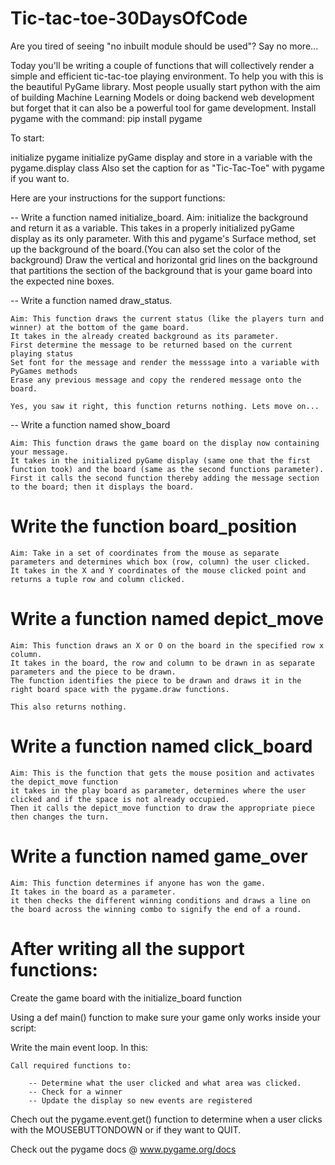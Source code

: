 # Tic-tac-toe-30DaysOfCode


Are you tired of seeing "no inbuilt module should be used"? Say no more...

Today you'll be writing a couple of functions that will collectively render a simple and efficient tic-tac-toe playing environment. To help you with this is the beautiful PyGame library. Most people usually start python with the aim of building Machine Learning Models or doing backend web development but forget that it can also be a powerful tool for game development.
Install pygame with the command:
pip install pygame

To start:

initialize pygame
initialize pyGame display and store in a variable with the pygame.display class
Also set the caption for as "Tic-Tac-Toe" with pygame if you want to.

Here are your instructions for the support functions:

-- Write a function named initialize_board.
    Aim: initialize the background and return it as a variable.
    This takes in a properly initialized pyGame display as its only parameter.
    With this and pygame's Surface method, set up the background of the board.(You can also set the color of the     background)
    Draw the vertical and horizontal grid lines on the background that partitions the section of the background that is your game board into the expected nine boxes. 
    
-- Write a function named draw_status.

    Aim: This function draws the current status (like the players turn and winner) at the bottom of the game board.
    It takes in the already created background as its parameter.
    First determine the message to be returned based on the current playing status
    Set font for the message and render the messsage into a variable with PyGames methods
    Erase any previous message and copy the rendered message onto the board.
    
    Yes, you saw it right, this function returns nothing. Lets move on...
    
-- Write a function named show_board
    
    Aim: This function draws the game board on the display now containing your message.
    It takes in the initialized pyGame display (same one that the first function took) and the board (same as the second functions parameter).
    First it calls the second function thereby adding the message section to the board; then it displays the board.
    

# Write the function board_position

    Aim: Take in a set of coordinates from the mouse as separate parameters and determines which box (row, column) the user clicked.
    It takes in the X and Y coordinates of the mouse clicked point and returns a tuple row and column clicked.
    
# Write a function named depict_move

    Aim: This function draws an X or O on the board in the specified row x column.
    It takes in the board, the row and column to be drawn in as separate parameters and the piece to be drawn.
    The function identifies the piece to be drawn and draws it in the right board space with the pygame.draw functions.
    
    This also returns nothing.
    
# Write a function named click_board

    Aim: This is the function that gets the mouse position and activates the depict_move function
    it takes in the play board as parameter, determines where the user clicked and if the space is not already occupied.
    Then it calls the depict_move function to draw the appropriate piece then changes the turn.
    
# Write a function named game_over

    Aim: This function determines if anyone has won the game.
    It takes in the board as a parameter.
    it then checks the different winning conditions and draws a line on the board across the winning combo to signify the end of a round.
    
    
# After writing all the support functions:

Create the game board with the initialize_board function

Using a def main() function to make sure your game only works inside your script:

Write the main event loop. In this:

    Call required functions to:

        -- Determine what the user clicked and what area was clicked.
        -- Check for a winner
        -- Update the display so new events are registered

Chech out the pygame.event.get() function to determine when a user clicks with the MOUSEBUTTONDOWN or if they want to QUIT.

Check out the pygame docs @ www.pygame.org/docs
